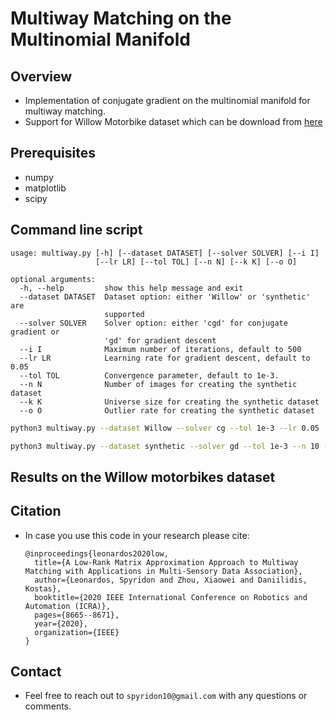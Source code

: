 # Multiway Matching on the Multinomial Manifold

## Overview

* Implementation of conjugate gradient on the multinomial manifold for multiway matching. 
* Support for Willow Motorbike dataset which can be download from [here](https://www.di.ens.fr/willow/research/graphlearning/) 

## Prerequisites
* numpy
* matplotlib
* scipy

## Command line script

```
usage: multiway.py [-h] [--dataset DATASET] [--solver SOLVER] [--i I]
                   [--lr LR] [--tol TOL] [--n N] [--k K] [--o O]

optional arguments:
  -h, --help         show this help message and exit
  --dataset DATASET  Dataset option: either 'Willow' or 'synthetic' are
                     supported
  --solver SOLVER    Solver option: either 'cgd' for conjugate gradient or
                     'gd' for gradient descent
  --i I              Maximum number of iterations, default to 500
  --lr LR            Learning rate for gradient descent, default to 0.05
  --tol TOL          Convergence parameter, default to 1e-3.
  --n N              Number of images for creating the synthetic dataset
  --k K              Universe size for creating the synthetic dataset
  --o O              Outlier rate for creating the synthetic dataset
```

```bash
python3 multiway.py --dataset Willow --solver cg --tol 1e-3 --lr 0.05
```

```bash
python3 multiway.py --dataset synthetic --solver gd --tol 1e-3 --n 10 --k 20 --o 0.3
```

## Results on the Willow motorbikes dataset

## Citation

* In case you use this code in your research please cite:
  ```
  @inproceedings{leonardos2020low,
    title={A Low-Rank Matrix Approximation Approach to Multiway Matching with Applications in Multi-Sensory Data Association},
    author={Leonardos, Spyridon and Zhou, Xiaowei and Daniilidis, Kostas},
    booktitle={2020 IEEE International Conference on Robotics and Automation (ICRA)},
    pages={8665--8671},
    year={2020},
    organization={IEEE}
  }
  ```
  
## Contact 
  
* Feel free to reach out to `spyridon10@gmail.com` with any questions or comments. 
